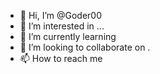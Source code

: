 - 👋 Hi, I’m @Goder00
- 👀 I’m interested in ...
- 🌱 I’m currently learning 
- 💞️ I’m looking to collaborate on .
- 📫 How to reach me

